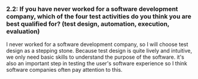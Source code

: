 ### 2.2: If you have never worked for a software development company, which of the four test activities do you think you are best qualified for? (test design, automation, execution, evaluation)
I never worked for a software development company, so I will choose test design as a stepping stone. Because test design is quite lively and intuitive, we only need basic skills to understand the purpose of the software. it's also an important step in testing the user's software experience so I think software companies often pay attention to this.
